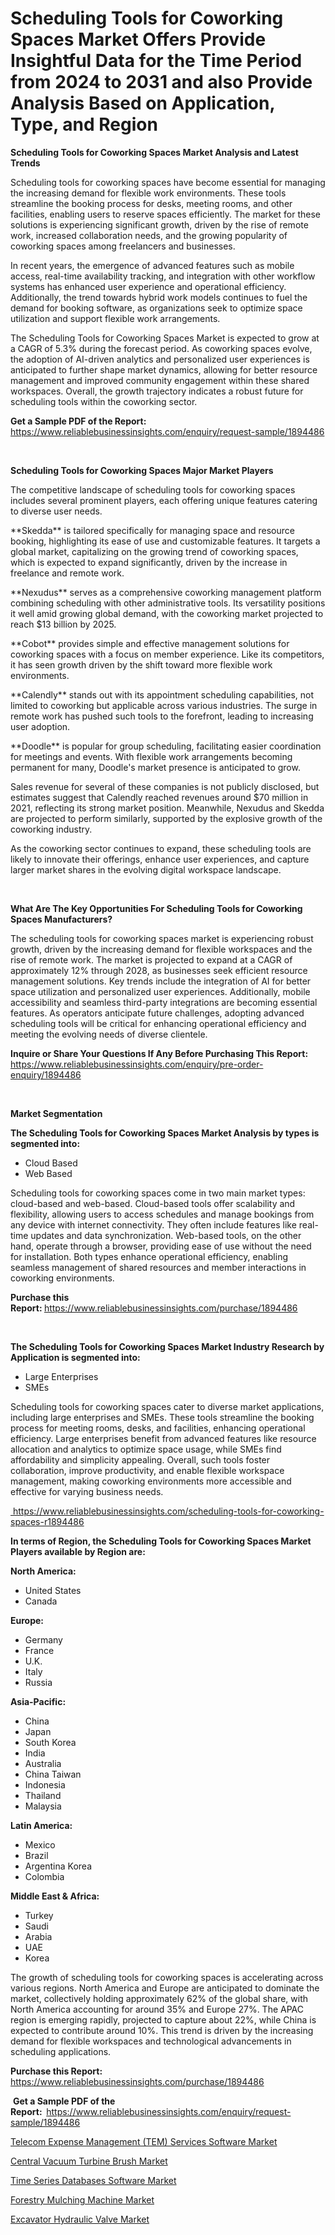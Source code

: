 <p><h1>Scheduling Tools for Coworking Spaces Market Offers Provide Insightful Data for the Time Period from 2024 to 2031 and also Provide Analysis Based on Application, Type, and Region</h1></p><p><strong>Scheduling Tools for Coworking Spaces Market Analysis and Latest Trends</strong></p>
<p><p>Scheduling tools for coworking spaces have become essential for managing the increasing demand for flexible work environments. These tools streamline the booking process for desks, meeting rooms, and other facilities, enabling users to reserve spaces efficiently. The market for these solutions is experiencing significant growth, driven by the rise of remote work, increased collaboration needs, and the growing popularity of coworking spaces among freelancers and businesses.</p><p>In recent years, the emergence of advanced features such as mobile access, real-time availability tracking, and integration with other workflow systems has enhanced user experience and operational efficiency. Additionally, the trend towards hybrid work models continues to fuel the demand for booking software, as organizations seek to optimize space utilization and support flexible work arrangements.</p><p>The Scheduling Tools for Coworking Spaces Market is expected to grow at a CAGR of 5.3% during the forecast period. As coworking spaces evolve, the adoption of AI-driven analytics and personalized user experiences is anticipated to further shape market dynamics, allowing for better resource management and improved community engagement within these shared workspaces. Overall, the growth trajectory indicates a robust future for scheduling tools within the coworking sector.</p></p>
<p><strong>Get a Sample PDF of the Report:&nbsp;</strong> <a href="https://www.reliablebusinessinsights.com/enquiry/request-sample/1894486?utm_campaign=60&utm_medium=2&utm_source=Github&utm_content=ia&utm_term=24102024&utm_id=scheduling-tools-for-coworking-spaces">https://www.reliablebusinessinsights.com/enquiry/request-sample/1894486</a></p>
<p>&nbsp;</p>
<p><strong>Scheduling Tools for Coworking Spaces Major Market Players</strong></p>
<p><p>The competitive landscape of scheduling tools for coworking spaces includes several prominent players, each offering unique features catering to diverse user needs. </p><p>**Skedda** is tailored specifically for managing space and resource booking, highlighting its ease of use and customizable features. It targets a global market, capitalizing on the growing trend of coworking spaces, which is expected to expand significantly, driven by the increase in freelance and remote work.</p><p>**Nexudus** serves as a comprehensive coworking management platform combining scheduling with other administrative tools. Its versatility positions it well amid growing global demand, with the coworking market projected to reach $13 billion by 2025. </p><p>**Cobot** provides simple and effective management solutions for coworking spaces with a focus on member experience. Like its competitors, it has seen growth driven by the shift toward more flexible work environments. </p><p>**Calendly** stands out with its appointment scheduling capabilities, not limited to coworking but applicable across various industries. The surge in remote work has pushed such tools to the forefront, leading to increasing user adoption.</p><p>**Doodle** is popular for group scheduling, facilitating easier coordination for meetings and events. With flexible work arrangements becoming permanent for many, Doodle's market presence is anticipated to grow.</p><p>Sales revenue for several of these companies is not publicly disclosed, but estimates suggest that Calendly reached revenues around $70 million in 2021, reflecting its strong market position. Meanwhile, Nexudus and Skedda are projected to perform similarly, supported by the explosive growth of the coworking industry.</p><p>As the coworking sector continues to expand, these scheduling tools are likely to innovate their offerings, enhance user experiences, and capture larger market shares in the evolving digital workspace landscape.</p></p>
<p>&nbsp;</p>
<p><strong>What Are The Key Opportunities For Scheduling Tools for Coworking Spaces Manufacturers?</strong></p>
<p><p>The scheduling tools for coworking spaces market is experiencing robust growth, driven by the increasing demand for flexible workspaces and the rise of remote work. The market is projected to expand at a CAGR of approximately 12% through 2028, as businesses seek efficient resource management solutions. Key trends include the integration of AI for better space utilization and personalized user experiences. Additionally, mobile accessibility and seamless third-party integrations are becoming essential features. As operators anticipate future challenges, adopting advanced scheduling tools will be critical for enhancing operational efficiency and meeting the evolving needs of diverse clientele.</p></p>
<p><strong>Inquire or Share Your Questions If Any Before Purchasing This Report:</strong> <a href="https://www.reliablebusinessinsights.com/enquiry/pre-order-enquiry/1894486?utm_campaign=60&utm_medium=2&utm_source=Github&utm_content=ia&utm_term=24102024&utm_id=scheduling-tools-for-coworking-spaces">https://www.reliablebusinessinsights.com/enquiry/pre-order-enquiry/1894486</a></p>
<p>&nbsp;</p>
<p><strong>Market Segmentation</strong></p>
<p><strong>The Scheduling Tools for Coworking Spaces Market Analysis by types is segmented into:</strong></p>
<p><ul><li>Cloud Based</li><li>Web Based</li></ul></p>
<p><p>Scheduling tools for coworking spaces come in two main market types: cloud-based and web-based. Cloud-based tools offer scalability and flexibility, allowing users to access schedules and manage bookings from any device with internet connectivity. They often include features like real-time updates and data synchronization. Web-based tools, on the other hand, operate through a browser, providing ease of use without the need for installation. Both types enhance operational efficiency, enabling seamless management of shared resources and member interactions in coworking environments.</p></p>
<p><strong>Purchase this Report:&nbsp;</strong><a href="https://www.reliablebusinessinsights.com/purchase/1894486?utm_campaign=60&utm_medium=2&utm_source=Github&utm_content=ia&utm_term=24102024&utm_id=scheduling-tools-for-coworking-spaces">https://www.reliablebusinessinsights.com/purchase/1894486</a></p>
<p>&nbsp;</p>
<p><strong>The Scheduling Tools for Coworking Spaces Market Industry Research by Application is segmented into:</strong></p>
<p><ul><li>Large Enterprises</li><li>SMEs</li></ul></p>
<p><p>Scheduling tools for coworking spaces cater to diverse market applications, including large enterprises and SMEs. These tools streamline the booking process for meeting rooms, desks, and facilities, enhancing operational efficiency. Large enterprises benefit from advanced features like resource allocation and analytics to optimize space usage, while SMEs find affordability and simplicity appealing. Overall, such tools foster collaboration, improve productivity, and enable flexible workspace management, making coworking environments more accessible and effective for varying business needs.</p></p>
<p><a href="https://www.reliablebusinessinsights.com/scheduling-tools-for-coworking-spaces-r1894486?utm_campaign=60&utm_medium=2&utm_source=Github&utm_content=ia&utm_term=24102024&utm_id=scheduling-tools-for-coworking-spaces">&nbsp;https://www.reliablebusinessinsights.com/scheduling-tools-for-coworking-spaces-r1894486</a></p>
<p><strong>In terms of Region, the Scheduling Tools for Coworking Spaces Market Players available by Region are:</strong></p>
<p>
    <p> <strong> North America: </strong>
        <ul>
            <li>United States</li>
            <li>Canada</li>
        </ul>
        </p> 
    <p> <strong> Europe: </strong>
        <ul>
            <li>Germany</li>
            <li>France</li>
            <li>U.K.</li>
            <li>Italy</li>
            <li>Russia</li>
        </ul>
        </p> 
    <p> <strong> Asia-Pacific: </strong>
        <ul>
            <li>China</li>
            <li>Japan</li>
            <li>South Korea</li>
            <li>India</li>
            <li>Australia</li>
            <li>China Taiwan</li>
            <li>Indonesia</li>
            <li>Thailand</li>
            <li>Malaysia</li>
        </ul>
        </p> 
    <p> <strong> Latin America: </strong>
        <ul>
            <li>Mexico</li>
            <li>Brazil</li>
            <li>Argentina Korea</li>
            <li>Colombia</li>
        </ul>
        </p> 
    <p> <strong> Middle East & Africa: </strong>
        <ul>
            <li>Turkey</li>
            <li>Saudi</li>
            <li>Arabia</li>
            <li>UAE</li>
            <li>Korea</li>
        </ul>
    </p>
    </p>
<p><p>The growth of scheduling tools for coworking spaces is accelerating across various regions. North America and Europe are anticipated to dominate the market, collectively holding approximately 62% of the global share, with North America accounting for around 35% and Europe 27%. The APAC region is emerging rapidly, projected to capture about 22%, while China is expected to contribute around 10%. This trend is driven by the increasing demand for flexible workspaces and technological advancements in scheduling applications.</p></p>
<p><strong>Purchase this Report: </strong><a href="https://www.reliablebusinessinsights.com/purchase/1894486?utm_campaign=60&utm_medium=2&utm_source=Github&utm_content=ia&utm_term=24102024&utm_id=scheduling-tools-for-coworking-spaces">https://www.reliablebusinessinsights.com/purchase/1894486</a></p>
<p>&nbsp;<strong>Get a Sample PDF of the Report:&nbsp;&nbsp;</strong><a href="https://www.reliablebusinessinsights.com/enquiry/request-sample/1894486?utm_campaign=60&utm_medium=2&utm_source=Github&utm_content=ia&utm_term=24102024&utm_id=scheduling-tools-for-coworking-spaces">https://www.reliablebusinessinsights.com/enquiry/request-sample/1894486</a></p>
<p><strong></strong></p>
<p><p><a href="https://github.com/darientvns/Market-Research-Report-List-1/blob/main/telecom-expense-management-tem-services-software-market.md?utm_campaign=60&utm_medium=2&utm_source=Github&utm_content=ia&utm_term=24102024&utm_id=scheduling-tools-for-coworking-spaces">Telecom Expense Management (TEM) Services Software Market</a></p><p><a href="https://www.linkedin.com/pulse/mapping-central-vacuum-turbine-brush-market-trends-challenges-u6onf?utm_campaign=60&utm_medium=2&utm_source=Github&utm_content=ia&utm_term=24102024&utm_id=scheduling-tools-for-coworking-spaces">Central Vacuum Turbine Brush Market</a></p><p><a href="https://github.com/arnaudyclavinec/Market-Research-Report-List-1/blob/main/time-series-databases-software-market.md?utm_campaign=60&utm_medium=2&utm_source=Github&utm_content=ia&utm_term=24102024&utm_id=scheduling-tools-for-coworking-spaces">Time Series Databases Software Market</a></p><p><a href="https://issuu.com/reportprime-2/docs/forestry-mulching-machine-market-size-2030.pptx?utm_campaign=60&utm_medium=2&utm_source=Github&utm_content=ia&utm_term=24102024&utm_id=scheduling-tools-for-coworking-spaces">Forestry Mulching Machine Market</a></p><p><a href="https://issuu.com/reportprime-2/docs/excavator-hydraulic-valve-market-size-2030.pptx?utm_campaign=60&utm_medium=2&utm_source=Github&utm_content=ia&utm_term=24102024&utm_id=scheduling-tools-for-coworking-spaces">Excavator Hydraulic Valve Market</a></p></p>